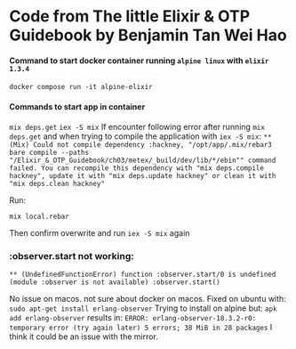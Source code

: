# Code from The little Elixir & OTP Guidebook by Benjamin Tan Wei Hao

#### Command to start docker container running `alpine linux` with `elixir 1.3.4`
`docker compose run -it alpine-elixir`

#### Commands to start app in container
`mix deps.get`
`iex -S mix`
If encounter following error after running `mix deps.get` and when trying to compile the application with `iex -S mix`:
`** (Mix) Could not compile dependency :hackney, "/opt/app/.mix/rebar3 bare compile --paths "/Elixir_&_OTP_Guidebook/ch03/metex/_build/dev/lib/*/ebin"" command failed. You can recompile this dependency with "mix deps.compile hackney", update it with "mix deps.update hackney" or clean it with "mix deps.clean hackney"`

Run:

`mix local.rebar` 

Then confirm overwrite and run `iex -S mix` again

### :observer.start not working:
`** (UndefinedFunctionError) function :observer.start/0 is undefined (module :observer is not available)
    :observer.start()`

No issue on macos. not sure about docker on macos.
Fixed on ubuntu with:
`sudo apt-get install erlang-observer`
Trying to install on alpine but:
`apk add erlang-observer`
results in:
`ERROR: erlang-observer-18.3.2-r0: temporary error (try again later)
5 errors; 38 MiB in 28 packages`
I think it could be an issue with the mirror.

